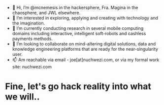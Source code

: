 - 👋 Hi, I’m @mcnemesis in the hackersphere, Fra. Magina in the chaosphere, and JWL elsewhere.
- 👀 I’m interested in exploring, applying and creating with technology and the imagination.
- 🌱 I’m currently conducting research in several mobile computing domains including interactive, intelligent soft-robots and cashless payments methods.
- 💞️ I’m looking to collaborate on mind-altering digital solutions, data and knowledge engineering platforms that are ready for the near-singularity user.
- 📫 Am reachable via email - joe[at]nuchwezi.com, or via my formal work site: nuchwezi.com

# Fine, let's go hack reality into what we will..

<!---
mcnemesis/mcnemesis is a ✨ special ✨ repository because its `README.md` (this file) appears on your GitHub profile.
You can click the Preview link to take a look at your changes.
--->
